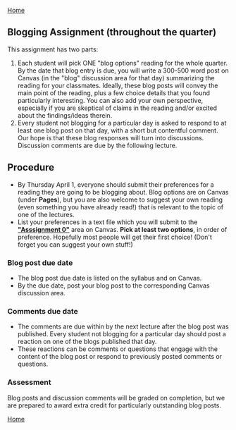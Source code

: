[Home](index.md)

## Blogging Assignment (throughout the quarter)
This assignment has two parts:

1. Each student will pick ONE "blog options" reading for the whole quarter. By the date that blog entry is due, you will write a 300-500 word post on Canvas (in the "blog" discussion area for that day) summarizing the reading for your classmates. Ideally, these blog posts will convey the main point of the reading, plus a few choice details that you found particularly interesting. You can also add your own perspective, especially if you are skeptical of claims in the reading and/or excited about the findings/ideas therein.
1. Every student not blogging for a particular day is asked to respond to at least one blog post on that day, with a short but contentful comment. Our hope is that these blog responses will turn into discussions. Discussion comments are due by the following lecture.


## Procedure
* By Thursday April 1, everyone should submit their preferences for a reading they are going to be blogging about. Blog options are on Canvas (under **Pages**), but you are also welcome to suggest your own reading (even something you have already read!) that is relevant to the topic of one of the lectures.
* List your preferences in a text file which you will submit to the [**"Asssignment 0"**](assign0.md) area on Canvas. **Pick at least two options**, in order of preference. Hopefully most people will get their first choice! (Don't forget you can suggest your own stuff!)
### Blog post due date
* The blog post due date is listed on the syllabus and on Canvas.
* By the due date, post your blog post to the corresponding Canvas discussion area.
### Comments due date
* The comments are due within by the next lecture after the blog post was published. Every student not blogging for a particular day should post a reaction on one of the blogs published that day.
* These reactions can be comments or questions that engage with the content of the blog post or respond to previously posted comments or questions.
### Assessment
Blog posts and discussion comments will be graded on completion, but we are prepared to award extra credit for particularly outstanding blog posts. 

[Home](index.md)
